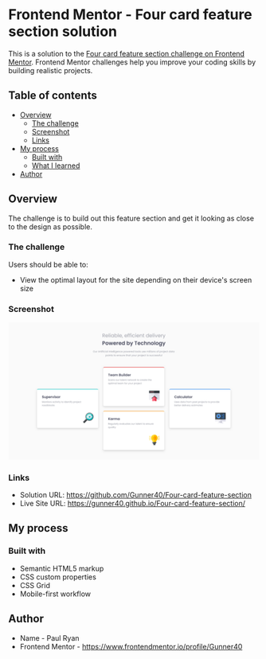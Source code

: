# Frontend Mentor - Four card feature section solution

This is a solution to the [Four card feature section challenge on Frontend Mentor](https://www.frontendmentor.io/challenges/four-card-feature-section-weK1eFYK). Frontend Mentor challenges help you improve your coding skills by building realistic projects.

## Table of contents

- [Overview](#overview)
  - [The challenge](#the-challenge)
  - [Screenshot](#screenshot)
  - [Links](#links)
- [My process](#my-process)
  - [Built with](#built-with)
  - [What I learned](#what-i-learned)
- [Author](#author)

## Overview

The challenge is to build out this feature section and get it looking as close to the design as possible.

### The challenge

Users should be able to:

- View the optimal layout for the site depending on their device's screen size

### Screenshot

![](./Screenshot-Four-card-feature-section.png)

### Links

- Solution URL: https://github.com/Gunner40/Four-card-feature-section
- Live Site URL: https://gunner40.github.io/Four-card-feature-section/

## My process

### Built with

- Semantic HTML5 markup
- CSS custom properties
- CSS Grid
- Mobile-first workflow

## Author

- Name - Paul Ryan
- Frontend Mentor - https://www.frontendmentor.io/profile/Gunner40
